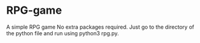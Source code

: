 # RPG-game
A simple RPG game
No extra packages required.
Just go to the directory of the python file and run using python3 rpg.py.
